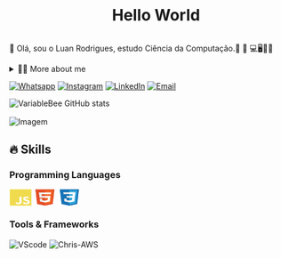 <!--título-->
<div id="user-content-toc">
  <ul align="center">
    <summary><h1 style="display: inline-block">Hello World</h1></summary>
</div>

<!-- Presentation -->
<p>
  👋 Olá, sou o Luan Rodrigues, estudo Ciência da Computação.🌱
🔭 💻🖥️🧑‍💻
</p>

<!-- Dropdown -->
<details>
  <summary>👨‍💻 More about me</summary>

  - 💬 Tenho, 34 anos. Estou atualmente em transição de carreira, buscando uma oportunidade de atuar como desenvolvedor Front-End. Cursando uma formação de Desenvolvimento Full Stack
  -  Com especialização em Front-End, estudos atualmente voltados para obter conhecimentos sólidos em JavaScript para futuramente desenvolver no framework React.js.
  - O que me ajudou a desenvolver habilidades importantes como criatividade, comunicação, marketing, analítica capacidade, comunidade e gerenciamento de mídia social.
    ⚡ Gosto de ler, seja um bom livro, mangá ou quadrinhos, além de assistir filmes, brincar com os meus filhos.
    Acredito que nossos interesses pessoais são orientados para uma percepção mais apurada das coisas e para a resolução de problemas. \o/
</details>

<!-- Links -->
[![Whatsapp](https://img.shields.io/badge/WhatsApp-25D366?style=for-the-badge&logo=whatsapp&logoColor=white)](https://wa.me/5591981034631)
[![Instagram](https://img.shields.io/badge/Instagram-E4405F?style=for-the-badge&logo=instagram&logoColor=white)](https://www.instagram.com/luan_rodrigues90/)
[![LinkedIn](https://img.shields.io/badge/LinkedIn-0077B5?style=for-the-badge&logo=linkedin&logoColor=white)](https://www.linkedin.com/in/luan-rodrigues-351a1523a/)
[![Email](https://img.shields.io/badge/Gmail-D14836?style=for-the-badge&logo=gmail&logoColor=white)](luanrodriguesdevelop@gmail.com)

<!-- GithubStats -->
![VariableBee GitHub stats](https://github-readme-stats.vercel.app/api?username=LuanRamonRodrigues&show_icons=true&theme=gotham)


<!-- GIF -->
<p align="left">
  <img align="center" src="https://github.com/VariableBee/VariableBee/assets/77739311/4e9f41af-6b57-49a7-b15a-74322e96b4d7" alt="Imagem">
</p>

## 🔥 Skills
<!-- Skills: Programming Languages -->
  <div style="flex-basis: 48%;">
    <h3>Programming Languages</h3>
    <img align="center" alt="Js" height="30" width="40" src="https://raw.githubusercontent.com/devicons/devicon/master/icons/javascript/javascript-plain.svg">
    <img align="center" alt="HTML" height="30" width="40" src="https://raw.githubusercontent.com/devicons/devicon/master/icons/html5/html5-original.svg">
    <img align="center" alt="CSS" height="30" width="40" src="https://raw.githubusercontent.com/devicons/devicon/master/icons/css3/css3-original.svg">
    

  </div>
  
  <!-- Skills: Tools & Frameworks -->
  <div style="flex-basis: 48%;">
    <h3>Tools & Frameworks</h3>
    <img align="center" alt="VScode" height="30" width="40" src="https://cdn.jsdelivr.net/gh/devicons/devicon/icons/vscode/vscode-original.svg">
    <img align="center" alt="Chris-AWS" height="30" width="40" src="https://cdn.jsdelivr.net/gh/devicons/devicon/icons/git/git-original.svg">
  </div>
